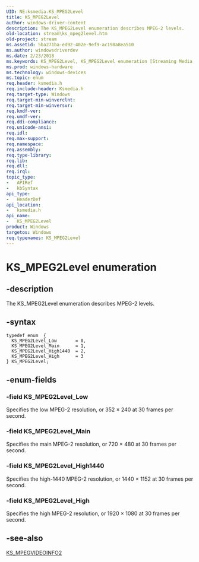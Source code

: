 ```yaml
---
UID: NE:ksmedia.KS_MPEG2Level
title: KS_MPEG2Level
author: windows-driver-content
description: The KS_MPEG2Level enumeration describes MPEG-2 levels.
old-location: stream\ks_mpeg2level.htm
old-project: stream
ms.assetid: 5ba271ba-ed92-402e-9ef9-ac198a8ea510
ms.author: windowsdriverdev
ms.date: 2/23/2018
ms.keywords: KS_MPEG2Level, KS_MPEG2Level enumeration [Streaming Media Devices], KS_MPEG2Level_High, KS_MPEG2Level_High1440, KS_MPEG2Level_Low, KS_MPEG2Level_Main, ksmedia/KS_MPEG2Level, ksmedia/KS_MPEG2Level_High, ksmedia/KS_MPEG2Level_High1440, ksmedia/KS_MPEG2Level_Low, ksmedia/KS_MPEG2Level_Main, stream.ks_mpeg2level, vidcapstruct_a97daeef-93e4-4ded-98dc-f583c1893095.xml
ms.prod: windows-hardware
ms.technology: windows-devices
ms.topic: enum
req.header: ksmedia.h
req.include-header: Ksmedia.h
req.target-type: Windows
req.target-min-winverclnt: 
req.target-min-winversvr: 
req.kmdf-ver: 
req.umdf-ver: 
req.ddi-compliance: 
req.unicode-ansi: 
req.idl: 
req.max-support: 
req.namespace: 
req.assembly: 
req.type-library: 
req.lib: 
req.dll: 
req.irql: 
topic_type:
-	APIRef
-	kbSyntax
api_type:
-	HeaderDef
api_location:
-	ksmedia.h
api_name:
-	KS_MPEG2Level
product: Windows
targetos: Windows
req.typenames: KS_MPEG2Level
---
```


# KS_MPEG2Level enumeration


## -description


The KS_MPEG2Level enumeration describes MPEG-2 levels.


## -syntax


````
typedef enum  { 
  KS_MPEG2Level_Low       = 0,
  KS_MPEG2Level_Main      = 1,
  KS_MPEG2Level_High1440  = 2,
  KS_MPEG2Level_High      = 3
} KS_MPEG2Level;
````


## -enum-fields




### -field KS_MPEG2Level_Low

Specifies the low MPEG-2 resolution, or 352 × 240 at 30 frames per second.


### -field KS_MPEG2Level_Main

Specifies the main MPEG-2 resolution, or 720 × 480 at 30 frames per second.


### -field KS_MPEG2Level_High1440

Specifies the high-1440 MPEG-2 resolution, or 1440 × 1152 at 30 frames per second.


### -field KS_MPEG2Level_High

Specifies the high MPEG-2 resolution, or 1920 × 1080 at 30 frames per second.


## -see-also

<a href="..\ksmedia\ns-ksmedia-tagks_mpegvideoinfo2.md">KS_MPEGVIDEOINFO2</a>



 

 


